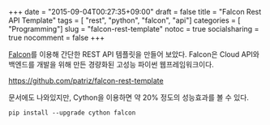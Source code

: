 +++
date          = "2015-09-04T00:27:35+09:00"
draft         = false
title         = "Falcon Rest API Template"
tags          = [ "rest", "python", "falcon", "api"]
categories    = [ "Programming"]
slug          = "falcon-rest-template"
notoc         = true
socialsharing = true
nocomment     = false
+++

[Falcon](http://falconframework.org)를 이용해 간단한 REST API 템플릿을 만들어 보았다. Falcon은 Cloud API와 백엔드를 개발을 위해 만든 경량화된 고성능 파이썬 웹프레임워크이다.

https://github.com/patriz/falcon-rest-template

문서에도 나와있지만, Cython을 이용하면 약 20% 정도의 성능효과를 볼 수 있다.

```
pip install --upgrade cython falcon
```
